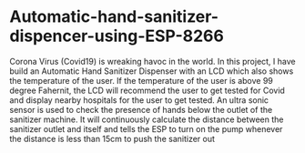 # Automatic-hand-sanitizer-dispencer-using-ESP-8266
Corona Virus (Covid19) is wreaking havoc in the world. In this project, I have build an Automatic Hand Sanitizer Dispenser with an LCD which also shows the temperature of the user. If the temperature of the user is above 99 degree Fahernit, the LCD will recommend the user to get tested for Covid and display nearby hospitals for the user to get  tested. An ultra sonic sensor is used to check the presence of hands below the outlet of the sanitizer machine. It will continuously calculate the distance between the sanitizer outlet and itself and tells the ESP to turn on the pump whenever the distance is less than 15cm to push the sanitizer out
